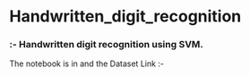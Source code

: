 # Handwritten_digit_recognition

### :- Handwritten digit recognition using SVM.
The notebook is in 
and the Dataset Link :- <a href="https://www.kaggle.com/nishithasaravanan/digit-svm"></a>
